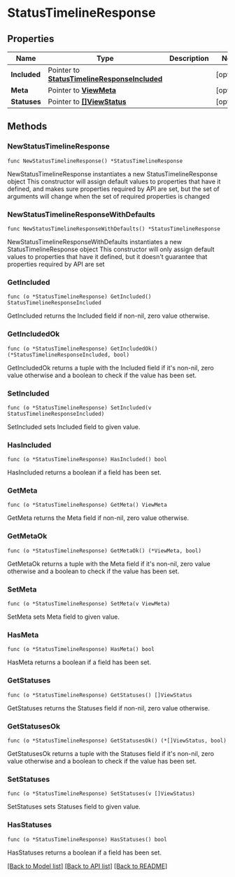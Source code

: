 # StatusTimelineResponse

## Properties

Name | Type | Description | Notes
------------ | ------------- | ------------- | -------------
**Included** | Pointer to [**StatusTimelineResponseIncluded**](status_TimelineResponse_included.md) |  | [optional] 
**Meta** | Pointer to [**ViewMeta**](view.Meta.md) |  | [optional] 
**Statuses** | Pointer to [**[]ViewStatus**](ViewStatus.md) |  | [optional] 

## Methods

### NewStatusTimelineResponse

`func NewStatusTimelineResponse() *StatusTimelineResponse`

NewStatusTimelineResponse instantiates a new StatusTimelineResponse object
This constructor will assign default values to properties that have it defined,
and makes sure properties required by API are set, but the set of arguments
will change when the set of required properties is changed

### NewStatusTimelineResponseWithDefaults

`func NewStatusTimelineResponseWithDefaults() *StatusTimelineResponse`

NewStatusTimelineResponseWithDefaults instantiates a new StatusTimelineResponse object
This constructor will only assign default values to properties that have it defined,
but it doesn't guarantee that properties required by API are set

### GetIncluded

`func (o *StatusTimelineResponse) GetIncluded() StatusTimelineResponseIncluded`

GetIncluded returns the Included field if non-nil, zero value otherwise.

### GetIncludedOk

`func (o *StatusTimelineResponse) GetIncludedOk() (*StatusTimelineResponseIncluded, bool)`

GetIncludedOk returns a tuple with the Included field if it's non-nil, zero value otherwise
and a boolean to check if the value has been set.

### SetIncluded

`func (o *StatusTimelineResponse) SetIncluded(v StatusTimelineResponseIncluded)`

SetIncluded sets Included field to given value.

### HasIncluded

`func (o *StatusTimelineResponse) HasIncluded() bool`

HasIncluded returns a boolean if a field has been set.

### GetMeta

`func (o *StatusTimelineResponse) GetMeta() ViewMeta`

GetMeta returns the Meta field if non-nil, zero value otherwise.

### GetMetaOk

`func (o *StatusTimelineResponse) GetMetaOk() (*ViewMeta, bool)`

GetMetaOk returns a tuple with the Meta field if it's non-nil, zero value otherwise
and a boolean to check if the value has been set.

### SetMeta

`func (o *StatusTimelineResponse) SetMeta(v ViewMeta)`

SetMeta sets Meta field to given value.

### HasMeta

`func (o *StatusTimelineResponse) HasMeta() bool`

HasMeta returns a boolean if a field has been set.

### GetStatuses

`func (o *StatusTimelineResponse) GetStatuses() []ViewStatus`

GetStatuses returns the Statuses field if non-nil, zero value otherwise.

### GetStatusesOk

`func (o *StatusTimelineResponse) GetStatusesOk() (*[]ViewStatus, bool)`

GetStatusesOk returns a tuple with the Statuses field if it's non-nil, zero value otherwise
and a boolean to check if the value has been set.

### SetStatuses

`func (o *StatusTimelineResponse) SetStatuses(v []ViewStatus)`

SetStatuses sets Statuses field to given value.

### HasStatuses

`func (o *StatusTimelineResponse) HasStatuses() bool`

HasStatuses returns a boolean if a field has been set.


[[Back to Model list]](../README.md#documentation-for-models) [[Back to API list]](../README.md#documentation-for-api-endpoints) [[Back to README]](../README.md)


